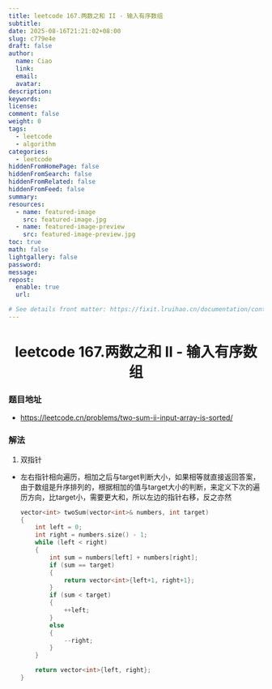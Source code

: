```yaml
---
title: leetcode 167.两数之和 II - 输入有序数组
subtitle:
date: 2025-08-16T21:21:02+08:00
slug: c779e4e
draft: false
author:
  name: Ciao
  link:
  email:
  avatar:
description:
keywords:
license:
comment: false
weight: 0
tags:
  - leetcode
  - algorithm
categories:
  - leetcode
hiddenFromHomePage: false
hiddenFromSearch: false
hiddenFromRelated: false
hiddenFromFeed: false
summary:
resources:
  - name: featured-image
    src: featured-image.jpg
  - name: featured-image-preview
    src: featured-image-preview.jpg
toc: true
math: false
lightgallery: false
password:
message:
repost:
  enable: true
  url:

# See details front matter: https://fixit.lruihao.cn/documentation/content-management/introduction/#front-matter
---
```


<!--more-->

<h1 align="center">leetcode 167.两数之和 II - 输入有序数组</h1>

### 题目地址
  * https://leetcode.cn/problems/two-sum-ii-input-array-is-sorted/
  
### 解法
  1. 双指针
  * 左右指针相向遍历，相加之后与target判断大小，如果相等就直接返回答案，由于数组是升序排列的，根据相加的值与target大小的判断，来定义下次的遍历方向，比target小，需要更大和，所以左边的指针右移，反之亦然
    ```C++
    vector<int> twoSum(vector<int>& numbers, int target) 
    {
        int left = 0;
        int right = numbers.size() - 1;
        while (left < right)
        {
            int sum = numbers[left] + numbers[right];
            if (sum == target)
            {
                return vector<int>{left+1, right+1};
            }
            if (sum < target)
            {
                ++left;
            }
            else
            {
                --right;
            }
        }

        return vector<int>{left, right};
    }
    ```
